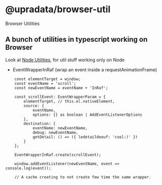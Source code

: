 # @upradata/browser-util

Browser Utilities

## A bunch of utilities in typescript working on Browser

Look at [Node Utilities](https://www.npmjs.com/package/@upradata/browser-util), for util stuff working only on Node

- EventWrapperInRaf (wrap an event inside a requestAnimationFrame)

```
    const elementTarget = window;
    const eventName = 'scroll';
    const newEventName = eventName + 'InRaf';

    const scrollEvent: EventWrapperParam = {
        elementTarget, // this.el.nativeElement,
        source: {
            eventName,
            options: {} as boolean | AddEventListenerOptions
        },
        destination: {
            eventName: newEventName,
            debug: newEventName,
            getDetail: () => ({ ledetaildeouf: 'cool:)' })
        }
    };

    EventWrapperInRaf.create(scrollEvent);

    window.addEventListener(newEventName, event => console.log(event));

    // A cache creating to not create few time the same wrapper.
```
